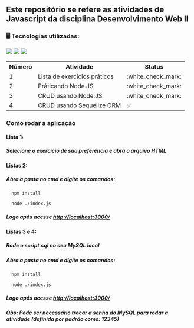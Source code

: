 ## Este repositório se refere as atividades de Javascript da disciplina Desenvolvimento Web II

<h3> 🖥️ Tecnologias utilizadas: </h3>
<div>
    <img src="https://img.shields.io/badge/JavaScript-323330?style=for-the-badge&logo=javascript&logoColor=F7DF1E"/>
    <img src="https://img.shields.io/badge/Node.js-43853D?style=for-the-badge&logo=node.js&logoColor=white"/>
    <img src="https://img.shields.io/badge/MySQL-00000F?style=for-the-badge&logo=mysql&logoColor=white"/>
</div>


<table>
  <tr>
      <th> Número </th>
      <th> Atividade </th>
      <th> Status </th>
    </tr>
    <tr>
      <td> 1 </td>
      <td> Lista de exercícios práticos </td>
      <td> :white_check_mark: </td>
    </tr>
    <tr>
      <td> 2 </td>
      <td> Práticando Node.JS </td>
      <td> :white_check_mark: </td>
    </tr>
    <tr>
      <td> 3 </td>
      <td> CRUD usando Node.JS </td>
      <td> :white_check_mark: </td>
    </tr>
    <tr>
      <td> 4 </td>
      <td> CRUD usando Sequelize ORM </td>
      <td> ✅ </td>
    </tr>
  </table>

  <h3> Como rodar a aplicação </h3>

  <h4> Lista 1: </h4> 
  <h5> Selecione o exercício de sua preferência e abra o arquivo HTML </h5>

  <h4> Listas 2: </h4>
  <h5> Abra a pasta no cmd e digite os comandos: </h5>

      npm install

      node ./index.js

  <h5> Logo após acesse <a href="http://localhost:3000/"> http://localhost:3000/ </a>

  <h4> Listas 3 e 4: </h4>
  <h5> Rode o script.sql no seu MySQL local </h5>
  <h5> Abra a pasta no cmd e digite os comandos: </h5>

      npm install

      node ./index.js

  <h5> Logo após acesse <a href="http://localhost:3000/"> http://localhost:3000/ </a> </h5>
  <h5> Obs: Pode ser necessário trocar a senha do MySQL para rodar a atividade (definida por padrão como: 12345)</h5>
